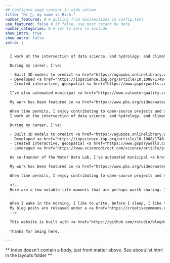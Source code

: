 ```yaml
---
## Configure page content in wide column
title: "Hi 👋, my name is Rich."
number_featured: 0 # pulling from mainSections in config.toml
use_featured: false # if false, use most recent by date
number_categories: 0 # set to zero to exclude
show_intro: true
show_outro: false
intro: |


  I work at the intersection of data science, and hydrology, and climate to measure and model the water and energy systems that sustain human populations. My expertise spans statistical modeling, geospatial programming, and natural resource management.

  During my career, I've:  

  - Built 3D models to predict <a href="https://agupubs.onlinelibrary.wiley.com/doi/10.1029/2020WR028655" target="_blank">groundwater flow</a> and <a href="https://agupubs.onlinelibrary.wiley.com/doi/full/10.1029/2023WR035446" target="_blank">contaminant transport</a> in aquifers critical to global food and water supply.  
  - Developed <a href="https://iopscience.iop.org/article/10.1088/1748-9326/ab6f10" target="_blank">regional-scale models</a> to predict drought-driven well failures, with a focus on disadvantaged communities.  
  - Created interactive, geospatial <a href="https://www.gspdrywells.com/" target="_blank">decision-support tools</a> to inform sustainable resource management.  

  I’ve also automated municipal <a href="https://www.calwaterquality.com" target="_blank">water quality reports</a> in California and co-developed the nation’s largest public spatial database of <a href="https://www.policyinnovation.org/technology/water-utility-service-area-boundaries" target="_blank">water system boundaries</a>, now used by the US EPA. As co-founder of Water Data Lab, I've trained 400+ scientists and engineers through the <a href="https://www.r4wrds.com" target="_blank">R for Water Resources Data Science</a> curriculum.  

  My work has been featured in <a href="https://www.pbs.org/video/water-whiplash-5ficzw/" target="_blank">PBS</a>, <a href="https://www.nature.com/articles/s41598-023-41379-9" target="_blank">Nature</a>, the <a href="https://www.latimes.com/environment/story/2021-12-16/its-a-race-to-the-bottom-for-agricultural-wells" target="_blank">Los Angeles Times</a>, and <a href="https://www.newscientist.com/article/2264206-groundwater-that-supports-world-food-chain-may-become-too-salty-to-use/" target="_blank">NewScientist</a>. I lead Innovation teams that build technology for electric utilities. 

  When time permits, I enjoy contributing to open-source projects and science communication. My early career included teaching environmental science to 5th graders and leading National Geographic expeditions in Thailand for high school students.  
  I work at the intersection of data science, and hydrology, and climate to measure and model the water and energy systems that sustain human populations. My expertise spans statistical modeling, geospatial programming, and natural resource management.

  During my career, I've:  

  - Built 3D models to predict <a href="https://agupubs.onlinelibrary.wiley.com/doi/10.1029/2020WR028655" target="_blank">groundwater flow</a> and <a href="https://agupubs.onlinelibrary.wiley.com/doi/full/10.1029/2023WR035446" target="_blank">contaminant transport</a> in aquifers critical to global food and water supply.  
  - Developed <a href="https://iopscience.iop.org/article/10.1088/1748-9326/ab6f10" target="_blank">regional-scale models</a> to predict drought-driven well failures, with a focus on <a href="https://www.nature.com/articles/s41598-023-41379-9" target="_blank">disadvantaged communities</a>.  
  - Created interactive, geospatial <a href="https://www.gspdrywells.com/" target="_blank">decision-support tools</a> to inform sustainable resource management.  
  - Leveraged <a href="https://www.sciencedirect.com/science/article/pii/S0048969721057132?via%3Dihub" target="_blank">satellite remote sensing</a> for near-real time environmental monitoring. 

  As co-founder of the Water Data Lab, I've automated municipal <a href="https://www.calwaterquality.com" target="_blank">water quality reports</a> in California, co-developed the nation’s largest public spatial database of <a href="https://www.policyinnovation.org/technology/water-utility-service-area-boundaries" target="_blank">water system boundaries</a> (since adapted and stewarded by the US EPA), and trained 400+ scientists and engineers through the <a href="https://www.r4wrds.com" target="_blank">R for Water Resources Data Science</a> curriculum.  

  My work has been featured in <a href="https://www.pbs.org/video/water-whiplash-5ficzw/" target="_blank">PBS</a>, <a href="https://www.nature.com/articles/s41598-023-41379-9" target="_blank">Nature</a>, the <a href="https://www.latimes.com/environment/story/2021-12-16/its-a-race-to-the-bottom-for-agricultural-wells" target="_blank">Los Angeles Times</a>, and <a href="https://www.newscientist.com/article/2264206-groundwater-that-supports-world-food-chain-may-become-too-salty-to-use/" target="_blank">NewScientist</a>. I lead Innovation teams that build technology for electric utilities. 

  When time permits, I enjoy contributing to open-source projects and science communication. In my early years after college, I taught environmental science to 5th graders and led National Geographic expeditions in Thailand for high school students.
  
  <!--
  Here are a few notable life moments that are perhaps worth sharing. I grew up off-the-grid in the high desert hills and boulder fields of Southern California. Our closest neighbors lived 5 miles away and we didn't have a television. It was quiet childhood, and I read a lot of books. I ran with my dogs through the tall yellow mustard when it bloomed in the spring. And then, when I was 7, my mom suddenly became a single parent. She's an immigrant from Thailand, without a college education, and after all these years, still the strongest person I know. Her parents, also immigrants, came to Thailand by way of China, in retreat of the rising Communist State. When I was 17, I moved to Berkeley and studied Biology and Conflict Resolution. I had the honor of delivering my departmental commencement speech in the Greek Theater, on the same stage where, as a student, I'd seen the Dalai Lama and Yo-Yo Ma. Of course, my performance was so much tinier in so many ways, but it was thrilling to hear a few thousand people chuckle at my bits. After college, I taught environmental science at an educational nonprofit in Yosemite and the Marin Headlands. During summers, I led trips in Thailand for National Geographic. Somewhere along the way, I realized that I wanted to spend the rest of my life learning, and I was fortunate to have the privilege to do so. While working towards a PhD, I built 3D, physics-based and statistical models of groundwater flow and contaminant transport. I also learned how to skateboard down parking structures -- a wonderful way to clear the mind while running long computer simulations back at the lab. Big ups to the National Science Foundation, the US Department of Energy, NASA, and Microsoft, all of whom funded my work in some way. After grad school, I helped develop 6 groundwater sustainability plans in California, all of which passed state-level environmental review (thank goodness), and which entailed the coordination of diverse stakeholder groups, technical project management, IoT monitoring, and mathematical modeling. 

  
  When I wake in the morning, I like to write. Before I sleep, I like to read. I believe that rest is critical to creativity. I strive to do nothing strenuous from Friday evening to Saturday evening. I used to climb steep, alpine rock faces with gear, ropes, and rubber-rimmed footwear, but that's increasingly outside of my risk tolerance. I've given up trying to predict exactly where I will be in 5 to 10 years, because I consistently surprise myself and end up somewhere else delightful. And so, instead, I'm trying to be present, kind, and helpful. Few things satisfy me more than a good book, sharing a home cooked meal with friends and family, listening to practiced musicians improvise, or finding small ways to make the world a slightly better place to live in. It's not bad, but it could be better. I believe that out there on the margins, on the fringes, is where we find the exciting and important work; and we have so much work to do, so much ground to cover. 
  My blog posts are released under a <a href="https://creativecommons.org/licenses/by-sa/4.0/" target="_blank">Creative Commons Attribution-ShareAlike 4.0 International License</a>. 
  -->

  This website is built with <a href="https://github.com/rstudio/blogdown" target="_blank">blogdown</a> and <a href="https://gohugo.io/" target="_blank">Hugo</a>, and deployed using <a href="https://www.netlify.com/" target="_blank">Netlify</a>. 
    
  Thanks for being here.  

---
```


** index doesn't contain a body, just front matter above.
See about/list.html in the layouts folder **